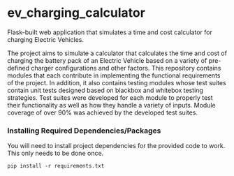 # ev_charging_calculator
Flask-built web application that simulates a time and cost calculator for charging Electric Vehicles.

The project aims to simulate a calculator that calculates the time and cost of charging the battery pack of an Electric Vehicle based on a variety of pre-defined charger configurations and other factors. This repository contains modules that each contribute in implementing the functional requirements of the project. In addition, it also contains testing modules whose test suites contain unit tests designed based on blackbox and whitebox testing strategies. Test suites were developed for each module to properly test their functionality as well as how they handle a variety of inputs. Module coverage of over 90% was achieved by the developed test suites.

### Installing Required Dependencies/Packages
You will need to install project dependencies for the provided code to work. This only needs to be done once.

```
pip install -r requirements.txt
```
